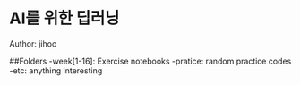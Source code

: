 # AI를 위한 딥러닝
Author: jihoo

##Folders
-week[1-16]: Exercise notebooks
-pratice: random practice codes
-etc: anything interesting
